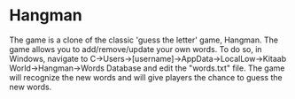 # Hangman

The game is a clone of the classic 'guess the letter' game, Hangman.
The game allows you to add/remove/update your own words. To do so, in Windows, navigate to C->Users->[username]->AppData->LocalLow->Kitaab World->Hangman->Words Database and edit the "words.txt" file. The game will recognize the new words and will give players the chance to guess the new words.
